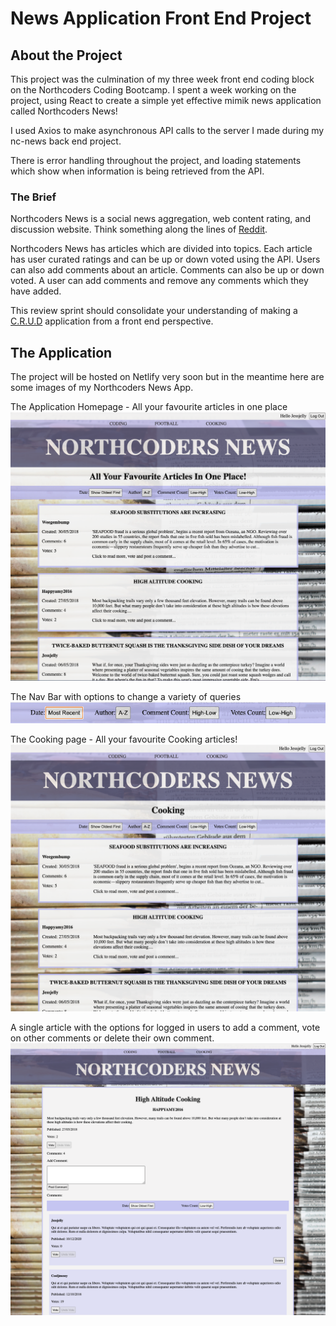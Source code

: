 # News Application Front End Project

## About the Project
This project was the culmination of my three week front end coding block on the Northcoders Coding Bootcamp. I spent a week working on the project, using React to create a simple yet effective mimik news application called Northcoders News!

I used Axios to make asynchronous API calls to the server I made during my nc-news back end project.

There is error handling throughout the project, and loading statements which show when information is being retrieved from the API.

### The Brief
Northcoders News is a social news aggregation, web content rating, and discussion website. Think something along the lines of [Reddit](https://www.reddit.com/).

Northcoders News has articles which are divided into topics. Each article has user curated ratings and can be up or down voted using the API. Users can also add comments about an article. Comments can also be up or down voted. A user can add comments and remove any comments which they have added.

This review sprint should consolidate your understanding of making a [C.R.U.D](https://en.wikipedia.org/wiki/Create,_read,_update_and_delete) application from a front end perspective.

## The Application
The project will be hosted on Netlify very soon but in the meantime here are some images of my Northcoders News App.

The Application Homepage - All your favourite articles in one place
![App Homepage](/README-images/homepage.jpeg)

The Nav Bar with options to change a variety of queries
![App Homepage](/README-images/navbar.jpeg)

The Cooking page - All your favourite Cooking articles!
![Cooking page](/README-images/cooking.jpeg)

A single article with the options for logged in users to add a comment, vote on other comments or delete their own comment.
![Article page](/README-images/single-article.jpeg)